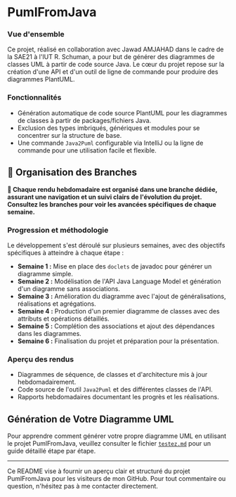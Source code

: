 # PumlFromJava

### Vue d'ensemble
Ce projet, réalisé en collaboration avec Jawad AMJAHAD dans le cadre de la SAE21 à l'IUT R. Schuman, a pour but de générer des diagrammes de classes UML à partir de code source Java. Le cœur du projet repose sur la création d'une API et d'un outil de ligne de commande pour produire des diagrammes PlantUML.

### Fonctionnalités
- Génération automatique de code source PlantUML pour les diagrammes de classes à partir de packages/fichiers Java.
- Exclusion des types imbriqués, génériques et modules pour se concentrer sur la structure de base.
- Une commande `Java2Puml` configurable via IntelliJ ou la ligne de commande pour une utilisation facile et flexible.

## 📂 Organisation des Branches
**🔔 Chaque rendu hebdomadaire est organisé dans une branche dédiée, assurant une navigation et un suivi clairs de l'évolution du projet. Consultez les branches pour voir les avancées spécifiques de chaque semaine.**

### Progression et méthodologie
Le développement s'est déroulé sur plusieurs semaines, avec des objectifs spécifiques à atteindre à chaque étape :
- **Semaine 1 :** Mise en place des `doclets` de javadoc pour générer un diagramme simple.
- **Semaine 2 :** Modélisation de l'API Java Language Model et génération d'un diagramme sans associations.
- **Semaine 3 :** Amélioration du diagramme avec l'ajout de généralisations, réalisations et agrégations.
- **Semaine 4 :** Production d'un premier diagramme de classes avec des attributs et opérations détaillés.
- **Semaine 5 :** Complétion des associations et ajout des dépendances dans les diagrammes.
- **Semaine 6 :** Finalisation du projet et préparation pour la présentation.

### Aperçu des rendus
- Diagrammes de séquence, de classes et d'architecture mis à jour hebdomadairement.
- Code source de l'outil `Java2Puml` et des différentes classes de l'API.
- Rapports hebdomadaires documentant les progrès et les réalisations.

## Génération de Votre Diagramme UML

Pour apprendre comment générer votre propre diagramme UML en utilisant le projet PumlFromJava, veuillez consulter le fichier [`testez.md`](testez.md) pour un guide détaillé étape par étape.

---

Ce README vise à fournir un aperçu clair et structuré du projet PumlFromJava pour les visiteurs de mon GitHub. Pour tout commentaire ou question, n'hésitez pas à me contacter directement.
